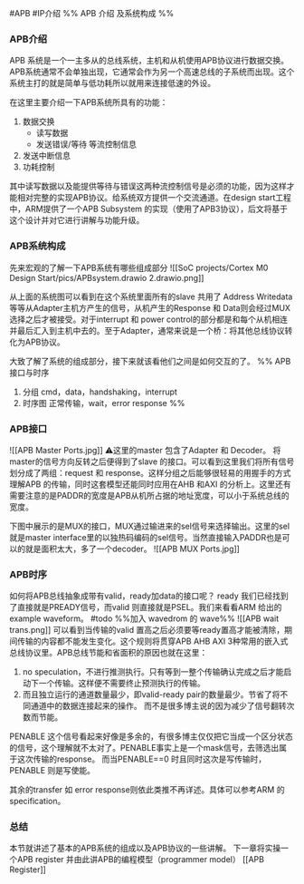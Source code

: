 #APB #IP介绍 
%% 
APB 介绍 及系统构成
%%
### APB介绍
APB 系统是一个一主多从的总线系统，主机和从机使用APB协议进行数据交换。APB系统通常不会单独出现，它通常会作为另一个高速总线的子系统而出现。这个系统主打的就是简单与低功耗所以就用来连接低速的外设。

在这里主要介绍一下APB系统所具有的功能：
1.  数据交换
	- 读写数据
	- 发送错误/等待 等流控制信息
1.  发送中断信息
3. 功耗控制

其中读写数据以及能提供等待与错误这两种流控制信号是必须的功能，因为这样才能相对完整的实现APB协议。给系统双方提供一个交流通道。在design start工程中，ARM提供了一个APB Subsystem 的实现（使用了APB3协议），后文将基于这个设计并对它进行讲解与功能升级。
### APB系统构成
先来宏观的了解一下APB系统有哪些组成部分
![[SoC projects/Cortex M0 Design Start/pics/APBsystem.drawio 2.drawio.png]]

从上面的系统图可以看到在这个系统里面所有的slave 共用了 Address Writedata 等等从Adapter主机方产生的信号，从机产生的Response 和 Data则会经过MUX 选择之后才被接受。对于interrupt 和 power control的部分都是和每个从机相连并最后汇入到主机中去的。至于Adapter，通常来说是一个桥：将其他总线协议转化为APB协议。

大致了解了系统的组成部分，接下来就该看他们之间是如何交互的了。
%%
APB 接口与时序
1.  分组 cmd，data，handshaking，interrupt
2. 时序图 正常传输，wait，error response
%%
### APB接口
![[APB Master Ports.jpg]]
⚠️这里的master 包含了Adapter 和 Decoder。 将master的信号方向反转之后便得到了slave 的接口。可以看到这里我们将所有信号划分成了两组：request 和 response。这样分组之后能够很轻易的用握手的方式理解APB 的传输，同时这套模型还能同时应用在AHB 和AXI 的分析上。这里还有需要注意的是PADDR的宽度是APB从机所占据的地址宽度，可以小于系统总线的宽度。

下图中展示的是MUX的接口，MUX通过输进来的sel信号来选择输出。这里的sel就是master interface里的以独热码编码的sel信号。当然直接输入PADDR也是可以的就是面积太大，多了一个decoder。
![[APB MUX Ports.jpg]]
### APB时序
如何将APB总线抽象成带有valid，ready加data的接口呢？ ready 我们已经找到了直接就是PREADY信号，而valid 则直接就是PSEL。我们来看看ARM 给出的example waveform。
#todo %%加入 wavedrom 的 wave%%
![[APB wait trans.png]]
可以看到当传输的valid 置高之后必须要等ready置高才能被清除，期间传输的内容都不能发生变化。这个规则将贯穿APB AHB AXI 3种常用的嵌入式总线协议里。APB总线节能和省面积的原因也就在这里：
1.  no speculation，不进行推测执行。只有等到一整个传输确认完成之后才能启动下一个传输。这样便不需要终止预测执行的传输。
2. 而且独立运行的通道数量最少，即valid-ready pair的数量最少。节省了将不同通道中的数据连接起来的操作。
而不是很多博主说的因为减少了信号翻转次数而节能。

PENABLE 这个信号看起来好像是多余的，有很多博主仅仅把它当成一个区分状态的信号，这个理解就不太对了。PENABLE事实上是一个mask信号，去筛选出属于这次传输的response。 而当PENABLE\==0 时且同时这次是写传输时，PENABLE 则是写使能。

其余的transfer 如 error response则依此类推不再详述。具体可以参考ARM 的 specification。
### 总结
本节就讲述了基本的APB系统的组成以及APB协议的一些讲解。
下一章将实操一个APB register 并由此讲APB的编程模型（programmer model）
[[APB Register]]
